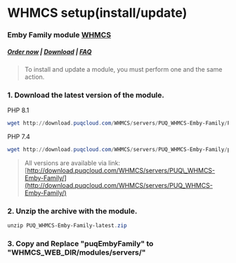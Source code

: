 # WHMCS setup(install/update)

### Emby Family module **[WHMCS](https://puqcloud.com/link.php?id=77)** 

#####  [Order now](https://puqcloud.com/whmcs-module-emby-family.php) | [Download](https://download.puqcloud.com/WHMCS/servers/PUQ_WHMCS-Emby-Family/) | [FAQ](https://faq.puqcloud.com/)

>To install and update a module, you must perform one and the same action.  

### 1. Download the latest version of the module.

PHP 8.1

```Powershell
wget http://download.puqcloud.com/WHMCS/servers/PUQ_WHMCS-Emby-Family/PUQ_WHMCS-Emby-Family-latest.zip
```

PHP 7.4

```Powershell
wget http://download.puqcloud.com/WHMCS/servers/PUQ_WHMCS-Emby-Family/php74/PUQ_WHMCS-Emby-Family-latest.zip
```

>All versions are available via link: [http://download.puqcloud.com/WHMCS/servers/PUQ\_WHMCS-Emby-Family/](http://download.puqcloud.com/WHMCS/servers/PUQ_WHMCS-Emby-Family/)

### 2. Unzip the archive with the module.

```Powershell
unzip PUQ_WHMCS-Emby-Family-latest.zip
```

### 3. Copy and Replace "puqEmbyFamily" to "WHMCS\_WEB\_DIR/modules/servers/"